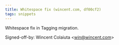 ```yaml
---
title: Whitespace fix (wincent.com, df00cf2)
tags: snippets
---
```


Whitespace fix in Tagging migration.

Signed-off-by: Wincent Colaiuta &lt;win@wincent.com&gt;
